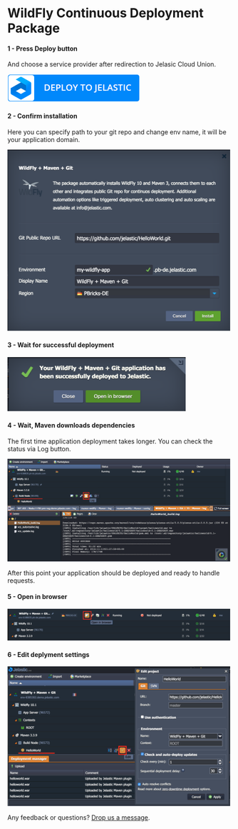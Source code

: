 # WildFly Continuous Deployment Package 

#### 1 - Press Deploy button 
And choose a service provider after redirection to Jelasic Cloud Union.

[![Deploy](https://github.com/jelastic-jps/git-push-deploy/raw/master/images/deploy-to-jelastic.png)](https://jelastic.com/install-application/?manifest=https://raw.githubusercontent.com/jelastic-jps/wildfly/master/manifest.jps) 

#### 2 - Confirm installation 
Here you can specify path to your git repo and change env name, it will be your application domain.

<img src="images/wildfly-maven-git.png" width="500"/>

#### 3 - Wait for successful deployment

<img src="images/wildfly-successful-deployment.png" width="400"/>

#### 4 - Wait, Maven downloads dependencies 
The first time application deployment takes longer. You can check the status via Log button.  

<img src="images/wildfly-deploy-logs.png" width="500"/>

After this point your application should be deployed and ready to handle requests. 

#### 5 - Open in browser

<img src="images/wildfly-open-in-browser.png" width="500"/>


#### 6 - Edit deplyment settings

<img src="images/wildfly-edit-deployment.png" width="500"/>

Any feedback or questions? <a href="mailto:info@jelastic.com">Drop us a message</a>. 






